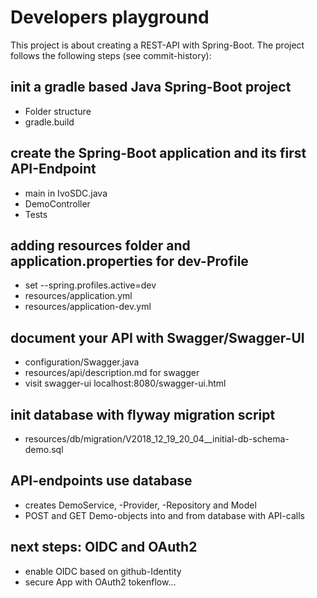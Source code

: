 # Developers playground

This project is about creating a REST-API with Spring-Boot.
The project follows the following steps (see commit-history):


## init a gradle based Java Spring-Boot project
- Folder structure
- gradle.build

## create the Spring-Boot application and its first API-Endpoint
- main in IvoSDC.java
- DemoController
- Tests

## adding resources folder and application.properties for dev-Profile
- set --spring.profiles.active=dev 
- resources/application.yml
- resources/application-dev.yml

## document your API with Swagger/Swagger-UI
- configuration/Swagger.java
- resources/api/description.md for swagger
- visit swagger-ui localhost:8080/swagger-ui.html

## init database with flyway migration script
- resources/db/migration/V2018_12_19_20_04__initial-db-schema-demo.sql

## API-endpoints use database
- creates DemoService, -Provider, -Repository and Model
- POST and GET Demo-objects into and from database with API-calls

## next steps: OIDC and OAuth2
- enable OIDC based on github-Identity
- secure App with OAuth2 tokenflow... 